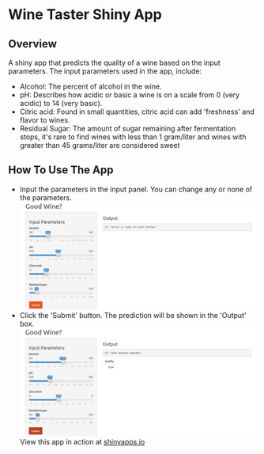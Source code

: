 # Wine Taster Shiny App

## Overview
A shiny app that predicts the quality of a wine based on the input parameters. The input parameters used in the app, include:
- Alcohol: The percent of alcohol in the wine.
- pH: Describes how acidic or basic a wine is on a scale from 0 (very acidic) to 14 (very basic).
- Citric acid: Found in small quantities, citric acid can add 'freshness' and flavor to wines.
- Residual Sugar: The amount of sugar remaining after fermentation stops, it's rare to find wines with less than 1 gram/liter and wines with greater than 45 grams/liter are considered sweet

## How To Use The App
- Input the parameters in the input panel. You can change any or none of the parameters.
![Before](https://github.com/richardcsuwandi/r-projects/blob/master/Wine%20Taster%20Shiny%20App/images/before-tasting.png?raw=true)
- Click the 'Submit' button. The prediction will be shown in the 'Output' box.
![After](https://github.com/richardcsuwandi/r-projects/blob/master/Wine%20Taster%20Shiny%20App/images/after-tasting.png?raw=true)
View this app in action at [shinyapps.io](https://richardcsuwandi.shinyapps.io/good_wine)
